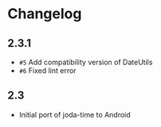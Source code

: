 # Changelog

## 2.3.1

* `#5` Add compatibility version of DateUtils
* `#6` Fixed lint error

## 2.3

* Initial port of joda-time to Android
